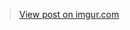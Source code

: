 <blockquote class="imgur-embed-pub" lang="en" data-id="ht57y69"><a href="https://imgur.com/ht57y69">View post on imgur.com</a></blockquote><script async src="//s.imgur.com/min/embed.js" charset="utf-8"></script>

